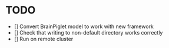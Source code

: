 # TODO #

- [] Convert BrainPiglet model to work with new framework
- [] Check that writing to non-default directory works correctly
- [] Run on remote cluster
